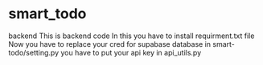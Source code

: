 # smart_todo
backend
This is backend code 
In this you have to install requirment.txt file 
Now you have to replace your cred for supabase database in smart-todo/setting.py
you have to put your api key in api_utils.py

